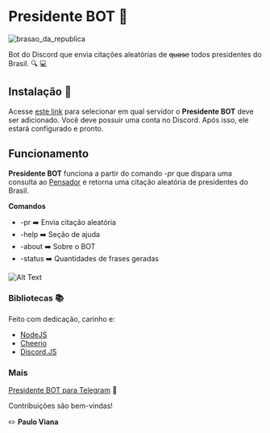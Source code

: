 # Presidente BOT :speech_balloon:

![brasao_da_republica](assets/presidencia.ico)

Bot do Discord que envia citações aleatórias de ~~quase~~ todos presidentes do Brasil. :mag: :computer:

## Instalação :hammer:

Acesse [este link](https://discordapp.com/oauth2/authorize?client_id=530209100236324866&scope=bot&permissions=0) para selecionar em qual servidor o **Presidente BOT** deve ser adicionado. Você deve possuir uma conta no Discord. Após isso, ele estará configurado e pronto.

## Funcionamento

**Presidente BOT** funciona a partir do comando _-pr_ que dispara uma consulta ao [Pensador](https://www.pensador.com/) e retorna uma citação aleatória de presidentes do Brasil.

**Comandos**

- -pr :arrow_right: Envia citação aleatória
- -help :arrow_right: Seção de ajuda
- -about :arrow_right: Sobre o BOT
- -status :arrow_right: Quantidades de frases geradas

![Alt Text](assets/chat.gif)

### Bibliotecas :books:

Feito com dedicação, carinho e:

- [NodeJS](https://nodejs.org/en/)
- [Cheerio](https://github.com/cheeriojs/cheerio)
- [Discord.JS](https://discord.js.org/#/)

### Mais

[Presidente BOT para Telegram](https://github.com/paulo9mv/presidente-telegram-bot) :iphone:

Contribuições são bem-vindas!

:pencil2: **Paulo Viana**
